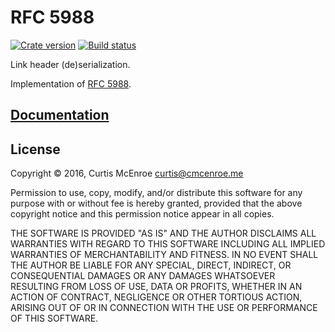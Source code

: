 # RFC 5988

[![Crate version][crate-badge]][crate]
[![Build status][travis-badge]][travis]

[crate]: https://crates.io/crates/rfc5988
[travis]: https://travis-ci.org/programble/rfc5988
[crate-badge]: https://img.shields.io/crates/v/rfc5988.svg
[travis-badge]: https://img.shields.io/travis/programble/rfc5988/master.svg

Link header (de)serialization.

Implementation of [RFC 5988](https://tools.ietf.org/html/rfc5988).

## [Documentation][docs]

[docs]: https://cmcenroe.me/rfc5988/rfc5988

## License

Copyright © 2016, Curtis McEnroe <curtis@cmcenroe.me>

Permission to use, copy, modify, and/or distribute this software for any
purpose with or without fee is hereby granted, provided that the above
copyright notice and this permission notice appear in all copies.

THE SOFTWARE IS PROVIDED "AS IS" AND THE AUTHOR DISCLAIMS ALL WARRANTIES
WITH REGARD TO THIS SOFTWARE INCLUDING ALL IMPLIED WARRANTIES OF
MERCHANTABILITY AND FITNESS. IN NO EVENT SHALL THE AUTHOR BE LIABLE FOR
ANY SPECIAL, DIRECT, INDIRECT, OR CONSEQUENTIAL DAMAGES OR ANY DAMAGES
WHATSOEVER RESULTING FROM LOSS OF USE, DATA OR PROFITS, WHETHER IN AN
ACTION OF CONTRACT, NEGLIGENCE OR OTHER TORTIOUS ACTION, ARISING OUT OF
OR IN CONNECTION WITH THE USE OR PERFORMANCE OF THIS SOFTWARE.
